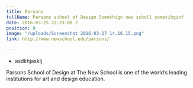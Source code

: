 ```yaml
---
title: Parsons
fullName: Parsons school of Design Somethign new scholl sometihginf
date: 2016-03-25 22:23:00 Z
position: 0
image: "/uploads/Screenshot 2016-03-27 14.16.15.png"
link: http://www.newschool.edu/parsons/

---
```


* asdkhjasklj

Parsons School of Design at The New School is one of the world’s leading institutions for art and design education.
